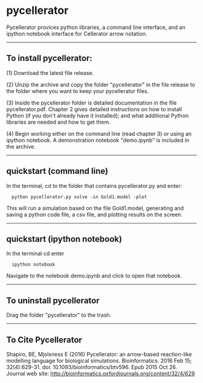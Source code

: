 # pycellerator

Pycellerator provices python libraries, a command line interface, and an
ipython notebook interface for Cellerator arrow notation.

___

## To install pycellerator:

(1) Download the latest file release.

(2) Unzip the archive and copy the folder "pycellerator" in the file
release to the folder where you want to keep your pycellerator files.

(3) Inside the pycellerator folder is detailed documentation in the 
file pycellerator.pdf. Chapter 2 gives detailed instructions on how to
install Python (if you don't already have it installed); and what additional
Python libraries are needed and how to get them.

(4) Begin working either on the command line (read chapter 3) or using 
an ipython notebook. A demonstration notebook "demo.ipynb" is included
in the archive. 

___

## quickstart (command line)

In the terminal, cd to the folder that contains pycellerator.py and enter:

      python pycellerator.py solve -in Gold1.model -plot

This will run a simulation based on the file Gold1.model, generating and 
saving a python code file, a csv file, and plotting results on the
screen.

___

## quickstart (ipython notebook)

In the terminal cd enter
     
      ipython notebook

Navigate to the notebook demo.ipynb and click to open that notebook.

___

## To uninstall pycellerator

Drag the folder "pycellerator" to the trash.

___

## To Cite Pycellerator

Shapiro, BE, Mjolsness E (2016) Pycellerator: an arrow-based reaction-like  modelling language for 
biological simulations. Bioinformatics. 2016 Feb 15; 32(4):629-31. doi: 10.1093/bioinformatics/btv596. 
Epub 2015 Oct 26. Journal web site: http://bioinformatics.oxfordjournals.org/content/32/4/629

